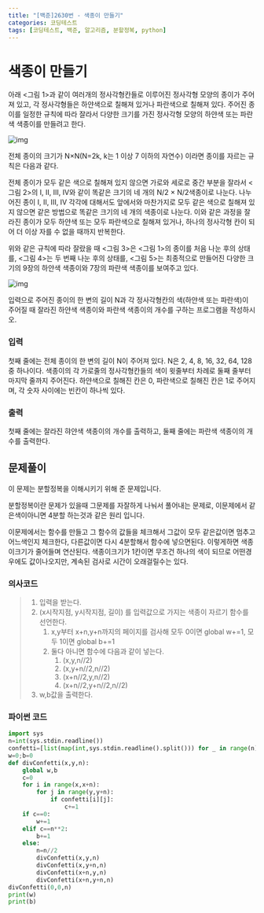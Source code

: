 ```yaml
---
title: "[백준]2630번 - 색종이 만들기"
categories: 코딩테스트
tags: [코딩테스트, 백준, 알고리즘, 분할정복, python]
---
```


# 색종이 만들기

아래 <그림 1>과 같이 여러개의 정사각형칸들로 이루어진 정사각형 모양의 종이가 주어져 있고, 각 정사각형들은 하얀색으로 칠해져 있거나 파란색으로 칠해져 있다. 주어진 종이를 일정한 규칙에 따라 잘라서 다양한 크기를 가진 정사각형 모양의 하얀색 또는 파란색 색종이를 만들려고 한다.

![img](https://www.acmicpc.net/upload/images/bwxBxc7ghGOedQfiT3p94KYj1y9aLR.png)

전체 종이의 크기가 N×N(N=2k, k는 1 이상 7 이하의 자연수) 이라면 종이를 자르는 규칙은 다음과 같다.

전체 종이가 모두 같은 색으로 칠해져 있지 않으면 가로와 세로로 중간 부분을 잘라서 <그림 2>의 I, II, III, IV와 같이 똑같은 크기의 네 개의 N/2 × N/2색종이로 나눈다. 나누어진 종이 I, II, III, IV 각각에 대해서도 앞에서와 마찬가지로 모두 같은 색으로 칠해져 있지 않으면 같은 방법으로 똑같은 크기의 네 개의 색종이로 나눈다. 이와 같은 과정을 잘라진 종이가 모두 하얀색 또는 모두 파란색으로 칠해져 있거나, 하나의 정사각형 칸이 되어 더 이상 자를 수 없을 때까지 반복한다.

위와 같은 규칙에 따라 잘랐을 때 <그림 3>은 <그림 1>의 종이를 처음 나눈 후의 상태를, <그림 4>는 두 번째 나눈 후의 상태를, <그림 5>는 최종적으로 만들어진 다양한 크기의 9장의 하얀색 색종이와 7장의 파란색 색종이를 보여주고 있다.

![img](https://www.acmicpc.net/upload/images/VHJpKWQDv.png)

입력으로 주어진 종이의 한 변의 길이 N과 각 정사각형칸의 색(하얀색 또는 파란색)이 주어질 때 잘라진 하얀색 색종이와 파란색 색종이의 개수를 구하는 프로그램을 작성하시오.

### 입력

첫째 줄에는 전체 종이의 한 변의 길이 N이 주어져 있다. N은 2, 4, 8, 16, 32, 64, 128 중 하나이다. 색종이의 각 가로줄의 정사각형칸들의 색이 윗줄부터 차례로 둘째 줄부터 마지막 줄까지 주어진다. 하얀색으로 칠해진 칸은 0, 파란색으로 칠해진 칸은 1로 주어지며, 각 숫자 사이에는 빈칸이 하나씩 있다.

### 출력

첫째 줄에는 잘라진 햐얀색 색종이의 개수를 출력하고, 둘째 줄에는 파란색 색종이의 개수를 출력한다.

## 문제풀이

이 문제는 분할정복을 이해시키기 위해 준 문제입니다.

분할정복이란 문제가 있을때 그문제를 자잘하게 나눠서 풀어내는 문제로, 이문제에서 같은색이아니면 4분할 하는것과 같은 원리 입니다.

이문제에서는 함수를 만들고 그 함수의 값들을 체크해서 그값이 모두 같은값이면 멈추고 어느색인지 체크한다, 다른값이면 다시 4분할해서 함수에 넣으면된다. 이렇게하면 색종이크기가 줄어들며 연산된다. 색종이크기가 1칸이면 무조건 하나의 색이 되므로 어떤경우에도 값이나오지만, 계속된 검사로 시간이 오래걸릴수는 있다. 

### 의사코드

> 1. 입력을 받는다.
> 2. (x시작지점, y시작지점, 길이) 를  입력값으로 가지는 색종이 자르기 함수를 선언한다.
>    1. x,y부터 x+n,y+n까지의 페이지를 검사해 모두 0이면 global w+=1, 모두 1이면 global b+=1
>    2. 둘다 아니면 함수에 다음과 같이 넣는다.
>       1. (x,y,n//2)
>       2. (x,y+n//2,n//2)
>       3. (x+n//2,y,n//2)
>       4. (x+n//2,y+n//2,n//2)
> 3. w,b값을 출력한다.

### 파이썬 코드

```python
import sys
n=int(sys.stdin.readline())
confetti=[list(map(int,sys.stdin.readline().split())) for _ in range(n)]
w=0;b=0
def divConfetti(x,y,n):
    global w,b
    c=0
    for i in range(x,x+n):
        for j in range(y,y+n):
            if confetti[i][j]:
                c+=1
    if c==0:
        w+=1
    elif c==n**2:
        b+=1
    else:
        n=n//2
        divConfetti(x,y,n)
        divConfetti(x,y+n,n)
        divConfetti(x+n,y,n)
        divConfetti(x+n,y+n,n)
divConfetti(0,0,n)
print(w)
print(b)
```

